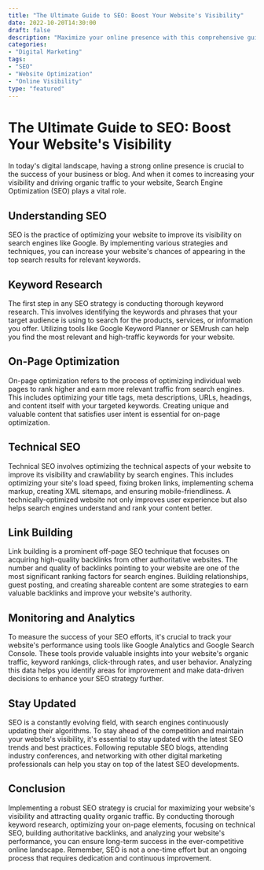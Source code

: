 ```yaml
--- 
title: "The Ultimate Guide to SEO: Boost Your Website's Visibility"
date: 2022-10-20T14:30:00
draft: false
description: "Maximize your online presence with this comprehensive guide to Search Engine Optimization (SEO)." 
categories: 
- "Digital Marketing"
tags: 
- "SEO"
- "Website Optimization"
- "Online Visibility"
type: "featured"
--- 
```


# The Ultimate Guide to SEO: Boost Your Website's Visibility

In today's digital landscape, having a strong online presence is crucial to the success of your business or blog. And when it comes to increasing your visibility and driving organic traffic to your website, Search Engine Optimization (SEO) plays a vital role.

## Understanding SEO

SEO is the practice of optimizing your website to improve its visibility on search engines like Google. By implementing various strategies and techniques, you can increase your website's chances of appearing in the top search results for relevant keywords.

## Keyword Research

The first step in any SEO strategy is conducting thorough keyword research. This involves identifying the keywords and phrases that your target audience is using to search for the products, services, or information you offer. Utilizing tools like Google Keyword Planner or SEMrush can help you find the most relevant and high-traffic keywords for your website.

## On-Page Optimization

On-page optimization refers to the process of optimizing individual web pages to rank higher and earn more relevant traffic from search engines. This includes optimizing your title tags, meta descriptions, URLs, headings, and content itself with your targeted keywords. Creating unique and valuable content that satisfies user intent is essential for on-page optimization.

## Technical SEO

Technical SEO involves optimizing the technical aspects of your website to improve its visibility and crawlability by search engines. This includes optimizing your site's load speed, fixing broken links, implementing schema markup, creating XML sitemaps, and ensuring mobile-friendliness. A technically-optimized website not only improves user experience but also helps search engines understand and rank your content better.

## Link Building

Link building is a prominent off-page SEO technique that focuses on acquiring high-quality backlinks from other authoritative websites. The number and quality of backlinks pointing to your website are one of the most significant ranking factors for search engines. Building relationships, guest posting, and creating shareable content are some strategies to earn valuable backlinks and improve your website's authority.

## Monitoring and Analytics

To measure the success of your SEO efforts, it's crucial to track your website's performance using tools like Google Analytics and Google Search Console. These tools provide valuable insights into your website's organic traffic, keyword rankings, click-through rates, and user behavior. Analyzing this data helps you identify areas for improvement and make data-driven decisions to enhance your SEO strategy further.

## Stay Updated

SEO is a constantly evolving field, with search engines continuously updating their algorithms. To stay ahead of the competition and maintain your website's visibility, it's essential to stay updated with the latest SEO trends and best practices. Following reputable SEO blogs, attending industry conferences, and networking with other digital marketing professionals can help you stay on top of the latest SEO developments.

## Conclusion

Implementing a robust SEO strategy is crucial for maximizing your website's visibility and attracting quality organic traffic. By conducting thorough keyword research, optimizing your on-page elements, focusing on technical SEO, building authoritative backlinks, and analyzing your website's performance, you can ensure long-term success in the ever-competitive online landscape. Remember, SEO is not a one-time effort but an ongoing process that requires dedication and continuous improvement.
